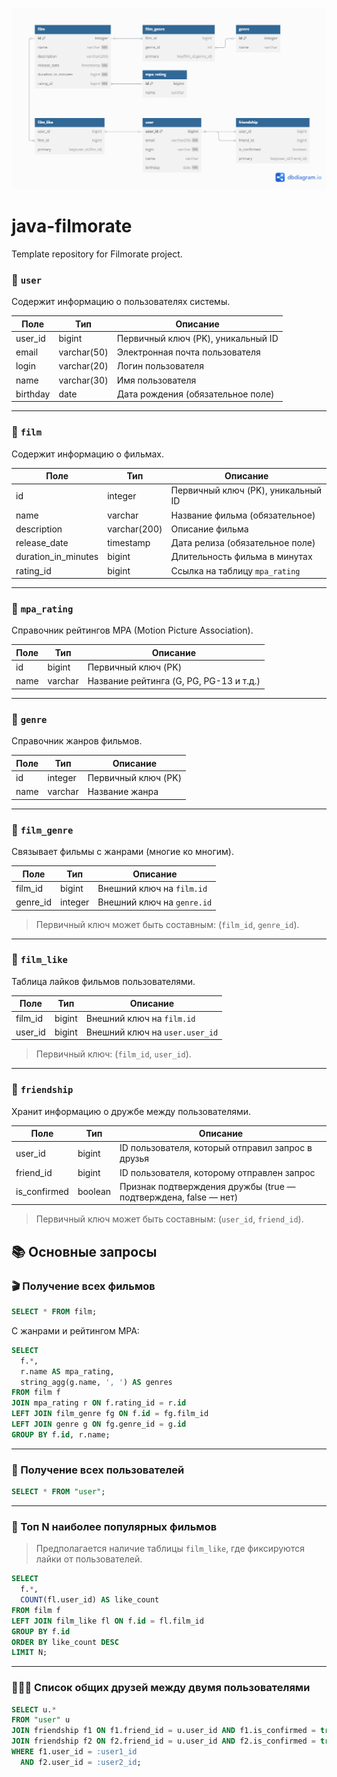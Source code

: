 ![scheme](https://github.com/gaan-d/java-filmorate/blob/add-database/scheme.png)

# java-filmorate
Template repository for Filmorate project.

### 📄 `user`
Содержит информацию о пользователях системы.

| Поле         | Тип        | Описание                                |
|--------------|------------|-----------------------------------------|
| user_id      | bigint     | Первичный ключ (PK), уникальный ID      |
| email        | varchar(50)| Электронная почта пользователя          |
| login        | varchar(20)| Логин пользователя                      |
| name         | varchar(30)| Имя пользователя                        |
| birthday     | date       | Дата рождения (обязательное поле)       |

---

### 📄 `film`
Содержит информацию о фильмах.

| Поле               | Тип         | Описание                              |
|--------------------|-------------|---------------------------------------|
| id                 | integer     | Первичный ключ (PK), уникальный ID    |
| name               | varchar     | Название фильма (обязательное)        |
| description        | varchar(200)| Описание фильма                       |
| release_date       | timestamp   | Дата релиза (обязательное поле)       |
| duration_in_minutes| bigint      | Длительность фильма в минутах         |
| rating_id          | bigint      | Ссылка на таблицу `mpa_rating`        |

---

### 📄 `mpa_rating`
Справочник рейтингов MPA (Motion Picture Association).

| Поле | Тип     | Описание                            |
|------|---------|-------------------------------------|
| id   | bigint  | Первичный ключ (PK)                 |
| name | varchar | Название рейтинга (G, PG, PG-13 и т.д.) |

---

### 📄 `genre`
Справочник жанров фильмов.

| Поле | Тип     | Описание                 |
|------|---------|--------------------------|
| id   | integer | Первичный ключ (PK)      |
| name | varchar | Название жанра           |

---

### 📄 `film_genre`
Связывает фильмы с жанрами (многие ко многим).

| Поле     | Тип     | Описание                             |
|----------|---------|--------------------------------------|
| film_id  | bigint  | Внешний ключ на `film.id`            |
| genre_id | integer | Внешний ключ на `genre.id`           |

> Первичный ключ может быть составным: (`film_id`, `genre_id`).

---

### 📄 `film_like`
Таблица лайков фильмов пользователями.

| Поле     | Тип     | Описание                               |
|----------|---------|----------------------------------------|
| film_id  | bigint  | Внешний ключ на `film.id`              |
| user_id  | bigint  | Внешний ключ на `user.user_id`         |

> Первичный ключ: (`film_id`, `user_id`).

---

### 📄 `friendship`
Хранит информацию о дружбе между пользователями.

| Поле         | Тип     | Описание                                                   |
|--------------|---------|------------------------------------------------------------|
| user_id      | bigint  | ID пользователя, который отправил запрос в друзья         |
| friend_id    | bigint  | ID пользователя, которому отправлен запрос                |
| is_confirmed | boolean | Признак подтверждения дружбы (true — подтверждена, false — нет) |

> Первичный ключ может быть составным: (`user_id`, `friend_id`).

## 📚 Основные запросы

### 🎬 Получение всех фильмов

```sql
SELECT * FROM film;
```

С жанрами и рейтингом MPA:

```sql
SELECT 
  f.*, 
  r.name AS mpa_rating,
  string_agg(g.name, ', ') AS genres
FROM film f
JOIN mpa_rating r ON f.rating_id = r.id
LEFT JOIN film_genre fg ON f.id = fg.film_id
LEFT JOIN genre g ON fg.genre_id = g.id
GROUP BY f.id, r.name;
```

---

### 👤 Получение всех пользователей

```sql
SELECT * FROM "user";
```

---

### 🌟 Топ N наиболее популярных фильмов

> Предполагается наличие таблицы `film_like`, где фиксируются лайки от пользователей.

```sql
SELECT 
  f.*, 
  COUNT(fl.user_id) AS like_count
FROM film f
LEFT JOIN film_like fl ON f.id = fl.film_id
GROUP BY f.id
ORDER BY like_count DESC
LIMIT N;
```

---

### 🧑‍🤝‍🧑 Список общих друзей между двумя пользователями

```sql
SELECT u.*
FROM "user" u
JOIN friendship f1 ON f1.friend_id = u.user_id AND f1.is_confirmed = true
JOIN friendship f2 ON f2.friend_id = u.user_id AND f2.is_confirmed = true
WHERE f1.user_id = :user1_id
  AND f2.user_id = :user2_id;
```
